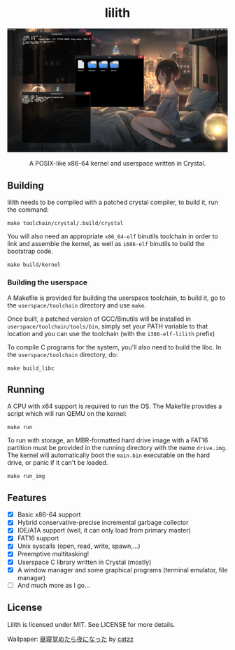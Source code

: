 <h1 align="center">lilith</h1>

<p align="center">
<img src="./img/screenshot-2212.png" alt="screenshot of lilith"/>
</p>

<p align="center">
A POSIX-like x86-64 kernel and userspace written in Crystal.
</p>

## Building

lilith needs to be compiled with a patched crystal compiler, to build it, run the command:

```
make toolchain/crystal/.build/crystal
```

You will also need an appropriate `x86_64-elf` binutils toolchain in order to link and assemble the kernel, as well as `i686-elf` binutils to build the bootstrap code.

```
make build/kernel
```

### Building the userspace

A Makefile is provided for building the userspace toolchain, to build it, go to the `userspace/toolchain` directory and use `make`.

Once built, a patched version of GCC/Binutils will be installed in `userspace/toolchain/tools/bin`, simply set your PATH variable to that location and you can use the toolchain (with the `i386-elf-lilith` prefix)

To compile C programs for the system, you'll also need to build the libc. In the `userspace/toolchain` directory, do:

```
make build_libc
```

## Running

A CPU with x64 support is required to run the OS. The Makefile provides a script which will run QEMU on the kernel:

```
make run
```

To run with storage, an MBR-formatted hard drive image with a FAT16 partition must be provided in the running directory with the name `drive.img`. The kernel will automatically boot the `main.bin` executable on the hard drive, or panic if it can't be loaded.

```
make run_img
```

## Features

* [x] Basic x86-64 support
* [x] Hybrid conservative-precise incremental garbage collector
* [x] IDE/ATA support (well, it can only load from primary master)
* [x] FAT16 support
* [x] Unix syscalls (open, read, write, spawn,...)
* [x] Preemptive multitasking!
* [x] Userspace C library written in Crystal (mostly)
* [x] A window manager and some graphical programs (terminal emulator, file manager)
* [ ] And much more as I go...

## License

Lilith is licensed under MIT. See LICENSE for more details.

Wallpaper: [昼寝覚めたら夜になった](https://www.pixiv.net/en/artworks/78375860) by [catzz](https://www.pixiv.net/member.php?id=1056186)
